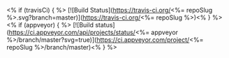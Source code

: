 

<% if (travisCi) { %>
[![Build Status](https://travis-ci.org/<%= repoSlug %>.svg?branch=master)](https://travis-ci.org/<%= repoSlug %>)<% } %><% if (appveyor) { %>
[![Build status](https://ci.appveyor.com/api/projects/status/<%= appveyor %>/branch/master?svg=true)](https://ci.appveyor.com/project/<%= repoSlug %>/branch/master)<% } %>
